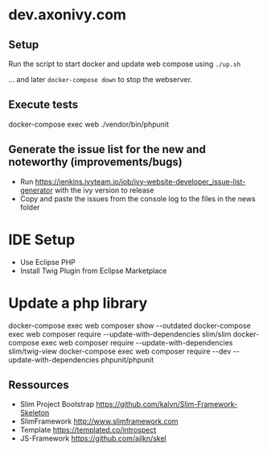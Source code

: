# dev.axonivy.com

## Setup
  
  Run the script to start docker and update web compose using `./up.sh`
  
  ... and later `docker-compose down` to stop the webserver.

## Execute tests

  docker-compose exec web ./vendor/bin/phpunit

## Generate the issue list for the new and noteworthy (improvements/bugs)

- Run https://jenkins.ivyteam.io/job/ivy-website-developer_issue-list-generator with the ivy version to release
- Copy and paste the issues from the console log to the files in the news folder

# IDE Setup

- Use Eclipse PHP
- Install Twig Plugin from Eclipse Marketplace

# Update a php library

  docker-compose exec web composer show --outdated
  docker-compose exec web composer require --update-with-dependencies slim/slim
  docker-compose exec web composer require --update-with-dependencies slim/twig-view
  docker-compose exec web composer require --dev --update-with-dependencies phpunit/phpunit

## Ressources

- Slim Project Bootstrap <https://github.com/kalvn/Slim-Framework-Skeleton>
- SlimFramework <http://www.slimframework.com>
- Template <https://templated.co/introspect>
- JS-Framework <https://github.com/ajlkn/skel>
